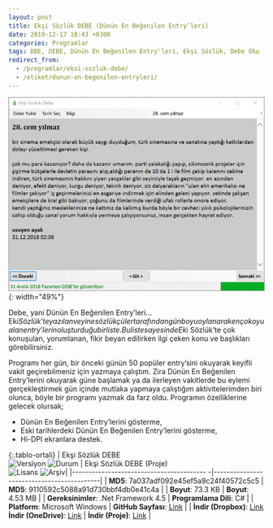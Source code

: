 ```yaml
---
layout: post
title: Ekşi Sözlük DEBE (Dünün En Beğenilen Entry’leri)
date: 2019-12-17 18:43 +0300
categories: Programlar
tags: DBE, DEBE, Dünün En Beğenilen Entry'leri, Ekşi Sözlük, Debe Oku
redirect_from:
  - /programlar/eksi-sozluk-debe/
  - /etiket/dunun-en-begenilen-entryleri/
---
```

![eksi-sozluk-debe](/images/programlar/eksi-sozluk-debe.png){: width="49%"}

Debe, yani Dünün En Beğenilen Entry’leri... Ek$i Sözlük’te yazılan ve yine sözlükçüler tarafından gün boyu oylanarak en çok oyu alan entry’lerin oluşturduğu bir liste. Bu liste sayesinde Ek$i Sözlük’te çok konuşulan, yorumlanan, fikir beyan edilirken ilgi çeken konu ve başlıkları görebilirsiniz. 

Programı her gün, bir önceki günün 50 popüler entry’sini okuyarak keyifli vakit geçirebilmeniz için yazmaya çalıştım. Zira Dünün En Beğenilen Entry’lerini okuyarak güne başlamak ya da ilerleyen vakitlerde bu eylemi gerçekleştirmek gün içinde mutlaka yapmaya çalıştığım aktivitelerimden biri olunca, böyle bir programı yazmak da farz oldu. Programın özelliklerine gelecek olursak;

- Dünün En Beğenilen Entry’lerini gösterme,
- Eski tarihlerdeki Dünün En Beğenilen Entry’lerini gösterme,
- Hi-DPI ekranlara destek.

{:.tablo-ortali}
| Ekşi Sözlük DEBE<br>![Versiyon](https://img.shields.io/badge/Versiyon-1.22-blueviolet.svg?style=flat) ![Durum](https://img.shields.io/badge/Durum-Çalışıyor-green.svg?style=flat) | Ekşi Sözlük DEBE (Proje)<br>![Lisans](https://img.shields.io/badge/Lisans-MIT-blue.svg?style=flat) ![Arşiv](https://img.shields.io/badge/Arşiv-orange.svg?style=flat)|
|----------------------------------------- -|-------------------------------------------|
| **MD5**: 7a037adf092e45ef5a9c24f40572c5c5 | **MD5**: 9110592c5088a91d730bbf4db0e41c4a | 
| **Boyut**: 73.3 KB                       | **Boyut**: 4.53 MB                         |
| **Gereksinimler**: .Net Framework 4.5     | **Programlama Dili**: C#     |
| **Platform**: Microsoft Windows           | **GitHub Sayfası**: [Link](https://github.com/Umut-D/Bing-Duvar-Kagidi-Degistirici)                  |
| **İndir (Dropbox)**: [Link](https://www.dropbox.com/s/n5ql86sxb767yu8/eksi-sozluk-debe.zip?dl=1) <br> **İndir (OneDrive)**: [Link](https://1drv.ms/u/s!Amxylb8Jtc0Ym2AbRb3I6mEPiMen?e=fLhiKr) | **İndir (Proje)**: [Link](https://www.dropbox.com/s/87c7ev9d4nllnn2/eksi-sozluk-debe-proje.zip?dl=1)                      |